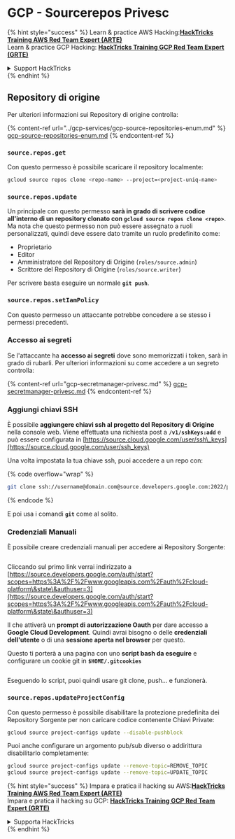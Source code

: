 # GCP - Sourcerepos Privesc

{% hint style="success" %}
Learn & practice AWS Hacking:<img src="../../../.gitbook/assets/image (1) (1) (1) (1).png" alt="" data-size="line">[**HackTricks Training AWS Red Team Expert (ARTE)**](https://training.hacktricks.xyz/courses/arte)<img src="../../../.gitbook/assets/image (1) (1) (1) (1).png" alt="" data-size="line">\
Learn & practice GCP Hacking: <img src="../../../.gitbook/assets/image (2) (1).png" alt="" data-size="line">[**HackTricks Training GCP Red Team Expert (GRTE)**<img src="../../../.gitbook/assets/image (2) (1).png" alt="" data-size="line">](https://training.hacktricks.xyz/courses/grte)

<details>

<summary>Support HackTricks</summary>

* Check the [**subscription plans**](https://github.com/sponsors/carlospolop)!
* **Join the** 💬 [**Discord group**](https://discord.gg/hRep4RUj7f) or the [**telegram group**](https://t.me/peass) or **follow** us on **Twitter** 🐦 [**@hacktricks\_live**](https://twitter.com/hacktricks_live)**.**
* **Share hacking tricks by submitting PRs to the** [**HackTricks**](https://github.com/carlospolop/hacktricks) and [**HackTricks Cloud**](https://github.com/carlospolop/hacktricks-cloud) github repos.

</details>
{% endhint %}

## Repository di origine

Per ulteriori informazioni sui Repository di origine controlla:

{% content-ref url="../gcp-services/gcp-source-repositories-enum.md" %}
[gcp-source-repositories-enum.md](../gcp-services/gcp-source-repositories-enum.md)
{% endcontent-ref %}

### `source.repos.get`

Con questo permesso è possibile scaricare il repository localmente:
```bash
gcloud source repos clone <repo-name> --project=<project-uniq-name>
```
### `source.repos.update`

Un principale con questo permesso **sarà in grado di scrivere codice all'interno di un repository clonato con `gcloud source repos clone <repo>`**. Ma nota che questo permesso non può essere assegnato a ruoli personalizzati, quindi deve essere dato tramite un ruolo predefinito come:

* Proprietario
* Editor
* Amministratore del Repository di Origine (`roles/source.admin`)
* Scrittore del Repository di Origine (`roles/source.writer`)

Per scrivere basta eseguire un normale **`git push`**.

### `source.repos.setIamPolicy`

Con questo permesso un attaccante potrebbe concedere a se stesso i permessi precedenti.

### Accesso ai segreti

Se l'attaccante ha **accesso ai segreti** dove sono memorizzati i token, sarà in grado di rubarli. Per ulteriori informazioni su come accedere a un segreto controlla:

{% content-ref url="gcp-secretmanager-privesc.md" %}
[gcp-secretmanager-privesc.md](gcp-secretmanager-privesc.md)
{% endcontent-ref %}

### Aggiungi chiavi SSH

È possibile **aggiungere chiavi ssh al progetto del Repository di Origine** nella console web. Viene effettuata una richiesta post a **`/v1/sshKeys:add`** e può essere configurata in [https://source.cloud.google.com/user/ssh\_keys](https://source.cloud.google.com/user/ssh_keys)

Una volta impostata la tua chiave ssh, puoi accedere a un repo con:

{% code overflow="wrap" %}
```bash
git clone ssh://username@domain.com@source.developers.google.com:2022/p/<proj-name>/r/<repo-name>
```
{% endcode %}

E poi usa i comandi **`git`** come al solito.

### Credenziali Manuali

È possibile creare credenziali manuali per accedere ai Repository Sorgente:

<figure><img src="../../../.gitbook/assets/image (324).png" alt=""><figcaption></figcaption></figure>

Cliccando sul primo link verrai indirizzato a [https://source.developers.google.com/auth/start?scopes=https%3A%2F%2Fwww.googleapis.com%2Fauth%2Fcloud-platform\&state\&authuser=3](https://source.developers.google.com/auth/start?scopes=https%3A%2F%2Fwww.googleapis.com%2Fauth%2Fcloud-platform\&state\&authuser=3)

Il che attiverà un **prompt di autorizzazione Oauth** per dare accesso a **Google Cloud Development**. Quindi avrai bisogno o delle **credenziali dell'utente** o di una **sessione aperta nel browser** per questo.

Questo ti porterà a una pagina con uno **script bash da eseguire** e configurare un cookie git in **`$HOME/.gitcookies`**

<figure><img src="../../../.gitbook/assets/image (323).png" alt=""><figcaption></figcaption></figure>

Eseguendo lo script, puoi quindi usare git clone, push... e funzionerà.

### `source.repos.updateProjectConfig`

Con questo permesso è possibile disabilitare la protezione predefinita dei Repository Sorgente per non caricare codice contenente Chiavi Private:
```bash
gcloud source project-configs update --disable-pushblock
```
Puoi anche configurare un argomento pub/sub diverso o addirittura disabilitarlo completamente:
```bash
gcloud source project-configs update --remove-topic=REMOVE_TOPIC
gcloud source project-configs update --remove-topic=UPDATE_TOPIC
```
{% hint style="success" %}
Impara e pratica il hacking su AWS:<img src="../../../.gitbook/assets/image (1) (1) (1) (1).png" alt="" data-size="line">[**HackTricks Training AWS Red Team Expert (ARTE)**](https://training.hacktricks.xyz/courses/arte)<img src="../../../.gitbook/assets/image (1) (1) (1) (1).png" alt="" data-size="line">\
Impara e pratica il hacking su GCP: <img src="../../../.gitbook/assets/image (2) (1).png" alt="" data-size="line">[**HackTricks Training GCP Red Team Expert (GRTE)**<img src="../../../.gitbook/assets/image (2) (1).png" alt="" data-size="line">](https://training.hacktricks.xyz/courses/grte)

<details>

<summary>Supporta HackTricks</summary>

* Controlla i [**piani di abbonamento**](https://github.com/sponsors/carlospolop)!
* **Unisciti al** 💬 [**gruppo Discord**](https://discord.gg/hRep4RUj7f) o al [**gruppo telegram**](https://t.me/peass) o **seguici** su **Twitter** 🐦 [**@hacktricks\_live**](https://twitter.com/hacktricks_live)**.**
* **Condividi trucchi di hacking inviando PR ai** [**HackTricks**](https://github.com/carlospolop/hacktricks) e [**HackTricks Cloud**](https://github.com/carlospolop/hacktricks-cloud) repos su github.

</details>
{% endhint %}
